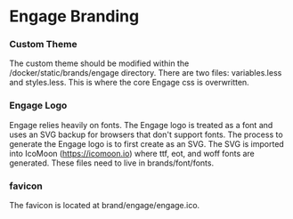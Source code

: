 # Engage Branding

### Custom Theme
The custom theme should be modified within the /docker/static/brands/engage directory. There are two files: variables.less and styles.less. This is where the core Engage css is overwritten.

### Engage Logo
Engage relies heavily on fonts. The Engage logo is treated as a font and uses an SVG backup for browsers that don't support fonts. The process to generate the Engage logo is to first create as an SVG.  The SVG is imported into IcoMoon (https://icomoon.io) where ttf, eot, and woff fonts are generated. These files need to live in brands/font/fonts.  

### favicon
The favicon is located at brand/engage/engage.ico.
